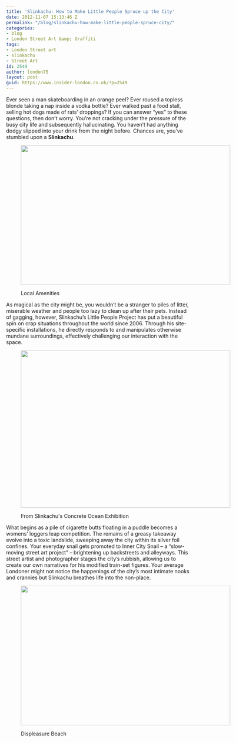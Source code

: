 ```yaml
---
title: 'Slinkachu: How to Make Little People Spruce up the City'
date: 2012-11-07 15:13:46 Z
permalink: "/blog/slinkachu-how-make-little-people-spruce-city/"
categories:
- blog
- London Street Art &amp; Graffiti
tags:
- London Street art
- slinkachu
- Street Art
id: 2549
author: london75
layout: post
guid: https://www.insider-london.co.uk/?p=2549
---
```


Ever seen a man skateboarding in an orange peel? Ever roused a topless blonde taking a nap inside a vodka bottle? Ever walked past a food stall, selling hot dogs made of rats’ droppings? If you can answer “yes” to these questions, then don’t worry. You’re not cracking under the pressure of the busy city life and subsequently hallucinating. You haven’t had anything dodgy slipped into your drink from the night before. Chances are, you’ve stumbled upon a **Slinkachu**.<figure id="attachment_2609" style="width: 569px" class="wp-caption aligncenter">

[<img class="size-full wp-image-2609" src="/wp-content/uploads/2012/11/Slinkachu_Local-Amenities2.jpg" alt="" width="569" height="379" />](/wp-content/uploads/2012/11/Slinkachu_Local-Amenities2.jpg)<figcaption class="wp-caption-text">Local Amenities</figcaption></figure>

As magical as the city might be, you wouldn’t be a stranger to piles of litter, miserable weather and people too lazy to clean up after their pets. Instead of gagging, however, Slinkachu’s Little People Project has put a beautiful spin on crap situations throughout the world since 2006. Through his site-specific installations, he directly responds to and manipulates otherwise mundane surroundings, effectively challenging our interaction with the space.<figure id="attachment_2612" style="width: 569px" class="wp-caption aligncenter">

[<img class="size-full wp-image-2612" src="/wp-content/uploads/2012/11/Slinkachu_Concrete-Ocean-2.jpg" alt="" width="569" height="427" />](/wp-content/uploads/2012/11/Slinkachu_Concrete-Ocean-2.jpg)<figcaption class="wp-caption-text">From Slinkachu's Concrete Ocean Exhibition</figcaption></figure>

What begins as a pile of cigarette butts floating in a puddle becomes a womens&#8217; loggers leap competition. The remains of a greasy takeaway evolve into a toxic landslide, sweeping away the city within its silver foil confines. Your everyday snail gets promoted to Inner City Snail &#8211; a “slow-moving street art project” &#8211; brightening up backstreets and alleyways. This street artist and photographer stages the city’s rubbish, allowing us to create our own narratives for his modified train-set figures. Your average Londoner might not notice the happenings of the city’s most intimate nooks and crannies but Slinkachu breathes life into the non-place.<figure id="attachment_2613" style="width: 569px" class="wp-caption aligncenter">

[<img class="size-full wp-image-2613" src="/wp-content/uploads/2012/11/Slinkachu_Displeasure-Beach1.jpg" alt="" width="569" height="379" />](/wp-content/uploads/2012/11/Slinkachu_Displeasure-Beach1.jpg)<figcaption class="wp-caption-text">Displeasure Beach</figcaption></figure>

<p style="text-align: center">

